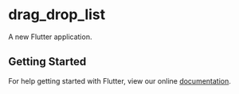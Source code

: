 # drag_drop_list

A new Flutter application.

## Getting Started

For help getting started with Flutter, view our online
[documentation](https://flutter.io/).

